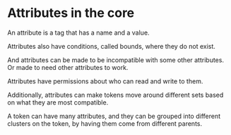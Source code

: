 # Attributes in the core

An attribute is a tag that has a name and a value.

Attributes also have conditions, called bounds, where they do not exist.

And attributes can be made to be incompatible with some other attributes. Or made to need other attributes to work.

Attributes have permissions about who can read and write to them.

Additionally, attributes can make tokens move around different sets based on what they are most compatible.

A token can have many attributes, and they can be grouped into different clusters on the token, by having them come from different parents.
